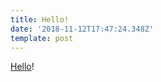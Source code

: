 ```yaml
---
title: Hello!
date: '2018-11-12T17:47:24.348Z'
template: post
---
```

[Hello](https://drive.google.com/file/d/1n6wf5uw5KfWur_WbqsKzhr391PVdyth1/view?usp=sharing)!
